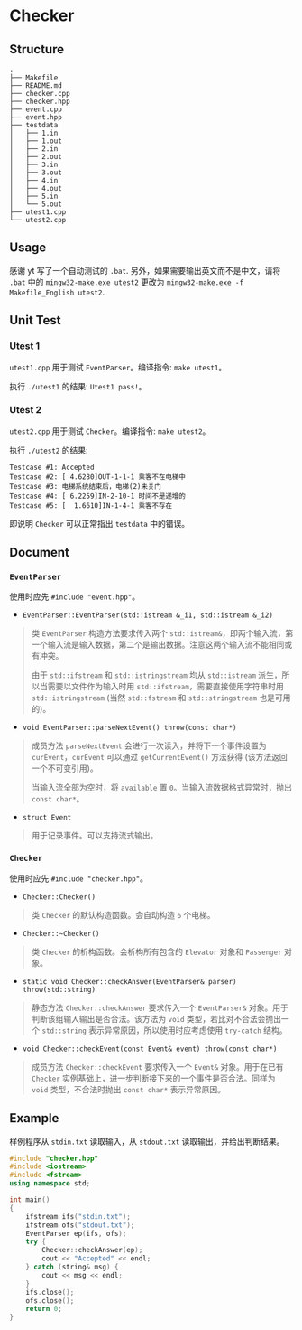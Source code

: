 # Checker

## Structure

```
.
├── Makefile
├── README.md
├── checker.cpp
├── checker.hpp
├── event.cpp
├── event.hpp
├── testdata
│   ├── 1.in
│   ├── 1.out
│   ├── 2.in
│   ├── 2.out
│   ├── 3.in
│   ├── 3.out
│   ├── 4.in
│   ├── 4.out
│   ├── 5.in
│   └── 5.out
├── utest1.cpp
└── utest2.cpp
```

## Usage

感谢 yt 写了一个自动测试的 `.bat`.
另外，如果需要输出英文而不是中文，请将 `.bat` 中的 `mingw32-make.exe utest2`
更改为 `mingw32-make.exe -f Makefile_English utest2`.

## Unit Test

### Utest 1

`utest1.cpp` 用于测试 `EventParser`。编译指令: `make utest1`。

执行 `./utest1` 的结果: `Utest1 pass!`。

### Utest 2

`utest2.cpp` 用于测试 `Checker`。编译指令: `make utest2`。

执行 `./utest2` 的结果:
```
Testcase #1: Accepted
Testcase #2: [ 4.6280]OUT-1-1-1 乘客不在电梯中
Testcase #3: 电梯系统结束后，电梯(2)未关门
Testcase #4: [ 6.2259]IN-2-10-1 时间不是递增的
Testcase #5: [  1.6610]IN-1-4-1 乘客不存在
```
即说明 `Checker` 可以正常指出 `testdata` 中的错误。

## Document

### `EventParser`

使用时应先 `#include "event.hpp"`。

- `EventParser::EventParser(std::istream &_i1, std::istream &_i2)`
> 类 `EventParser` 构造方法要求传入两个 `std::istream&`，即两个输入流，第一个输入流是输入数据，第二个是输出数据。注意这两个输入流不能相同或有冲突。
>
> 由于 `std::ifstream` 和 `std::istringstream` 均从 `std::istream` 派生，所以当需要以文件作为输入时用 `std::ifstream`，需要直接使用字符串时用 `std::istringstream` (当然 `std::fstream` 和 `std::stringstream` 也是可用的)。

- `void EventParser::parseNextEvent() throw(const char*)`
> 成员方法 `parseNextEvent` 会进行一次读入，并将下一个事件设置为 `curEvent`，`curEvent` 可以通过 `getCurrentEvent()` 方法获得 (该方法返回一个不可变引用)。
> 
> 当输入流全部为空时，将 `available` 置 `0`。当输入流数据格式异常时，抛出 `const char*`。

- `struct Event`
> 用于记录事件。可以支持流式输出。

### `Checker`

使用时应先 `#include "checker.hpp"`。

- `Checker::Checker()`
> 类 `Checker` 的默认构造函数。会自动构造 `6` 个电梯。

- `Checker::~Checker()`
> 类 `Checker` 的析构函数。会析构所有包含的 `Elevator` 对象和 `Passenger` 对象。

- `static void Checker::checkAnswer(EventParser& parser) throw(std::string)`
> 静态方法 `Checker::checkAnswer` 要求传入一个 `EventParser&` 对象。用于判断该组输入输出是否合法。该方法为 `void` 类型，若比对不合法会抛出一个 `std::string` 表示异常原因，所以使用时应考虑使用 `try-catch` 结构。

- `void Checker::checkEvent(const Event& event) throw(const char*)`
> 成员方法 `Checker::checkEvent` 要求传入一个 `Event&` 对象。用于在已有 `Checker` 实例基础上，进一步判断接下来的一个事件是否合法。同样为 `void` 类型，不合法时抛出 `const char*` 表示异常原因。

## Example

样例程序从 `stdin.txt` 读取输入，从 `stdout.txt` 读取输出，并给出判断结果。

```cpp
#include "checker.hpp"
#include <iostream>
#include <fstream>
using namespace std;

int main()
{
    ifstream ifs("stdin.txt");
    ifstream ofs("stdout.txt");
    EventParser ep(ifs, ofs);
    try {
        Checker::checkAnswer(ep);
        cout << "Accepted" << endl;
    } catch (string& msg) {
        cout << msg << endl;
    }
    ifs.close();
    ofs.close();
    return 0;
}
```
